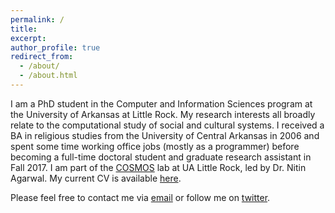 ```yaml
---
permalink: /
title: 
excerpt: 
author_profile: true
redirect_from: 
  - /about/
  - /about.html
---
```


I am a PhD student in the Computer and Information Sciences program at the University of Arkansas at Little Rock. My research interests all broadly relate to the computational study of social and cultural systems. I received a BA in religious studies from the University of Central Arkansas in 2006 and spent some time working office jobs (mostly as a programmer) before becoming a full-time doctoral student and graduate research assistant in Fall 2017. I am part of the [COSMOS](http://cosmos.ualr.edu/) lab at UA Little Rock, led by Dr. Nitin Agarwal. My current CV is available [here](zacharykstine.github.io/files/20190404_cv.pdf).

Please feel free to contact me via [email](zkstine@ualr.edu) or follow me on [twitter](twitter.com/zacharykstine).

